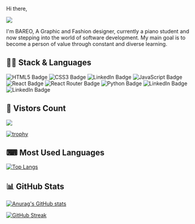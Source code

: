 Hi there, [](https://user-images.githubusercontent.com/18350557/176309783-0785949b-9127-417c-8b55-ab5a4333674e.gif)

<img src="https://raw.githubusercontent.com/halfrost/halfrost/master/icons/header_.png"/>

I'm BAREO, A Graphic and Fashion designer, currently a piano student and now stepping into the world of software development. My main goal is to become a person of value through constant and diverse learning.

## 👨‍💻 Stack & Languages 
<img src="https://img.shields.io/badge/HTML5-E34F26?style=for-the-badge&logo=html5&logoColor=white" alt="HTML5 Badge"/> <img src="https://img.shields.io/badge/CSS3-1572B6?style=for-the-badge&logo=css3&logoColor=white" alt="CSS3 Badge"/> <img src="https://img.shields.io/badge/Bootstrap-563D7C?style=for-the-badge&logo=bootstrap&logoColor=white" alt="LinkedIn Badge"/> <img src="https://img.shields.io/badge/JavaScript-323330?style=for-the-badge&logo=javascript&logoColor=F7DF1E" alt="JavaScript Badge"/> <img src="https://img.shields.io/badge/React-20232A?style=for-the-badge&logo=react&logoColor=61DAFB" alt="React Badge"/> <img src="https://img.shields.io/badge/React_Router-CA4245?style=for-the-badge&logo=react-router&logoColor=white" alt="React Router Badge"/> <img src="https://img.shields.io/badge/Python-FFD43B?style=for-the-badge&logo=python&logoColor=blue" alt="Python Badge"/> <img src="https://img.shields.io/badge/Django-092E20?style=for-the-badge&logo=django&logoColor=green" alt="LinkedIn Badge"/> <img src="https://img.shields.io/badge/django%20rest-ff1709?style=for-the-badge&logo=django&logoColor=white" alt="LinkedIn Badge"/>



## 👀 Vistors Count

<img src="https://profile-counter.glitch.me/BAREO14/count.svg" />

[![trophy](https://github-profile-trophy.vercel.app/?username=BAREO14&theme=onedark)](https://github.com/ryo-ma/github-profile-trophy)

## ⌨ Most Used Languages 

[![Top Langs](https://github-readme-stats.vercel.app/api/top-langs/?username=BAREO14&layout=compact)](https://github.com/anuraghazra/github-readme-stats)


## 📊 GitHub Stats

[![Anurag's GitHub stats](https://github-readme-stats.vercel.app/api?username=BAREO14)](https://github.com/anuraghazra/github-readme-stats)

[![GitHub Streak](https://streak-stats.demolab.com?user=BAREO14&theme=dark&hide_border=true&border_radius=3.5)](https://git.io/streak-stats)
